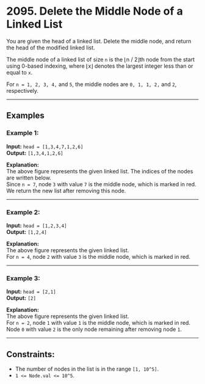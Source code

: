 # 2095. Delete the Middle Node of a Linked List

You are given the head of a linked list. Delete the middle node, and return the head of the modified linked list.

The middle node of a linked list of size `n` is the ⌊n / 2⌋th node from the start using 0-based indexing, where ⌊x⌋ denotes the largest integer less than or equal to `x`.

For `n = 1, 2, 3, 4,` and `5`, the middle nodes are `0, 1, 1, 2,` and `2`, respectively.

---

## Examples

### Example 1:

**Input:** `head = [1,3,4,7,1,2,6]`  
**Output:** `[1,3,4,1,2,6]`  

**Explanation:**  
The above figure represents the given linked list. The indices of the nodes are written below.  
Since `n = 7`, node `3` with value `7` is the middle node, which is marked in red.  
We return the new list after removing this node.

---

### Example 2:

**Input:** `head = [1,2,3,4]`  
**Output:** `[1,2,4]`  

**Explanation:**  
The above figure represents the given linked list.  
For `n = 4`, node `2` with value `3` is the middle node, which is marked in red.

---

### Example 3:

**Input:** `head = [2,1]`  
**Output:** `[2]`  

**Explanation:**  
The above figure represents the given linked list.  
For `n = 2`, node `1` with value `1` is the middle node, which is marked in red.  
Node `0` with value `2` is the only node remaining after removing node `1`.

---

## Constraints:

- The number of nodes in the list is in the range `[1, 10^5]`.
- `1 <= Node.val <= 10^5`.
